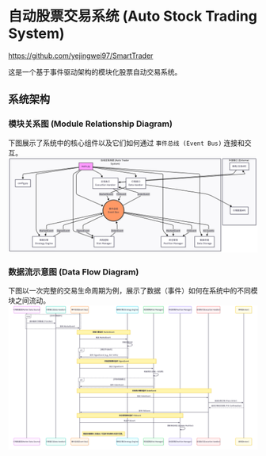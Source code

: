 # 自动股票交易系统 (Auto Stock Trading System)

https://github.com/yejingwei97/SmartTrader

这是一个基于事件驱动架构的模块化股票自动交易系统。

## 系统架构

### 模块关系图 (Module Relationship Diagram)

下图展示了系统中的核心组件以及它们如何通过 `事件总线 (Event Bus)` 连接和交互。
![模块化示意图](auto_trader/images/模块化示意图.png)

### 数据流示意图 (Data Flow Diagram)

下图以一次完整的交易生命周期为例，展示了数据（事件）如何在系统中的不同模块之间流动。
![数据流示意图](auto_trader/images/数据流示意图.png)
